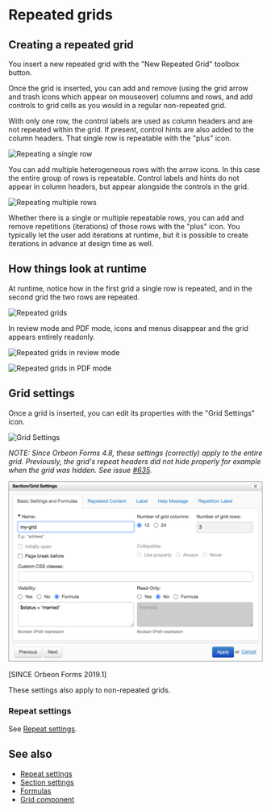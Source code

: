 # Repeated grids

## Creating a repeated grid

You insert a new repeated grid with the "New Repeated Grid" toolbox button.

Once the grid is inserted, you can add and remove (using the grid arrow and trash icons which appear on mouseover) columns and rows, and add controls to grid cells as you would in a regular non-repeated grid.

With only one row, the control labels are used as column headers and are not repeated within the grid. If present, control hints are also added to the column headers. That single row is repeatable with the "plus" icon.

![Repeating a single row](images/repeated-grid-single.png)

You can add multiple heterogeneous rows with the arrow icons. In this case the entire group of rows is repeatable. Control labels and hints do not appear in column headers, but appear alongside the controls in the grid.

![Repeating multiple rows](images/repeated-grid-multiple.png)

Whether there is a single or multiple repeatable rows, you can add and remove repetitions (iterations) of those rows with the "plus" icon. You typically let the user add iterations at runtime, but it is possible to create iterations in advance at design time as well.

## How things look at runtime

At runtime, notice how in the first grid a single row is repeated, and in the second grid the two rows are repeated.

![Repeated grids](../form-runner/images/repeated-grids.png)

In review mode and PDF mode, icons and menus disappear and the grid appears entirely readonly.

![Repeated grids in review mode](../form-runner/images/repeated-grids-view.png)

![Repeated grids in PDF mode](../form-runner/images/repeated-grids-pdf.png)

## Grid settings

Once a grid is inserted, you can edit its properties with the "Grid Settings" icon.

![Grid Settings](images/repeated-grid-settings-icon.png)

*NOTE: Since Orbeon Forms 4.8, these settings (correctly) apply to the entire grid. Previously, the grid's repeat headers did not hide properly for example when the grid was hidden. See issue [#635](https://github.com/orbeon/orbeon-forms/issues/635).*

![Basic Settings and Formulas](images/grid-settings.png)

[SINCE Orbeon Forms 2019.1]

These settings also apply to non-repeated grids.

### Repeat settings

See [Repeat settings](repeat-settings.md).

## See also

- [Repeat settings](repeat-settings.md)
- [Section settings](section-settings.md)
- [Formulas](formulas.md)
- [Grid component](/form-runner/component/grid.md)
